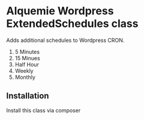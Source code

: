 # Alquemie Wordpress ExtendedSchedules class

Adds additional schedules to Wordpress CRON.

1. 5 Minutes
2. 15 Minues
3. Half Hour
4. Weekly
5. Monthly

## Installation
Install this class via composer